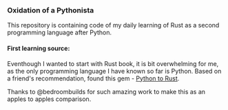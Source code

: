 ### Oxidation of a Pythonista

This repository is containing code of my daily learning of Rust as a second programming language after Python. 

#### First learning source:

Eventhough I wanted to start with Rust book, it is bit overwhelming for me, as the only programming language I have known so far is Python. Based on a friend's recommendation, found this gem - [Python to Rust](https://www.youtube.com/playlist?list=PLEIv4NBmh-GsWGE9mY3sF9c5lgh5Z_jLr). 

Thanks to @bedroombuilds for such amazing work to make this as an apples to apples comparison. 